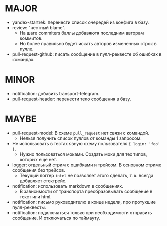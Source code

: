 # MAJOR
* yandex-startrek: перенести список очередей из конфига в базу.
* review: "честный blame".
  * На шаге commiters баллы добавяютя последним авторам коммитов.
  * Но более правильно будет искать авторов измененных строк в пулле.
* pull-request-github: писать сообщение в пулл-реквесте об ошибках в командах.

# MINOR
* notification: добавить transport-telegram.
* pull-request-header: перенести тело сообщения в базу.

# MAYBE
* pull-request-model: В схеме `pull_request` нет связи с командой.
  * Нельзя получить список пуллов от команды 1 запросом.
* Не использовать в тестах явную схему пользователя `{ login: 'foo' }`.
  * Нужно пользоваться моками. Создать моки для тех типов, которых еще нет.
* logger: отдельный стрим с ошибками и трейсом. В основном стриме сообщения без трейсов.
  * Текущий логгер `intel` не позволяет этого сделать, т. к. всегда добавляет стектрейс.
* notification: использовать markdown в сообщениях.
  * В зависимости от транспорта преобразовывать сообщение в текст или html.
* notification: письмо руководителю в конце недели, про протухшие пулл-реквесты.
* notification: подключаться только при необходимости отправить сообщение. И отключаться по таймауту.
